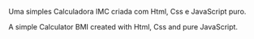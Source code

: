 Uma simples Calculadora IMC criada com Html, Css e JavaScript puro.

A simple Calculator BMI created with Html, Css and pure JavaScript.
